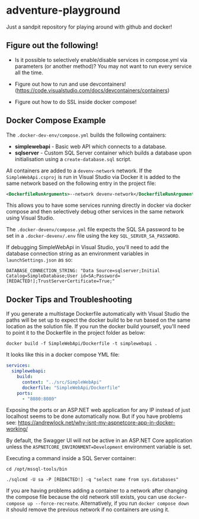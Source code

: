 # adventure-playground

Just a sandpit repository for playing around with github and docker!

## Figure out the following!

- Is it possible to selectively enable/disable services in compose.yml via parameters (or another method)? You may not want to run every service all the time.

- Figure out how to run and use devcontainers! (https://code.visualstudio.com/docs/devcontainers/containers)

- Figure out how to do SSL inside docker compose!

## Docker Compose Example

The `.docker-dev-env/compose.yml` builds the following containers:

- **simplewebapi** - Basic web API which connects to a database.
- **sqlserver** - Custom SQL Server container which builds a database upon initialisation using a `create-database.sql` script.

All containers are added to a `devenv-network` network. If the `SimpleWebApi.csproj` is run in Visual Studio via Docker it is added to the same network based on the following entry in the project file:

```xml
<DockerfileRunArguments>--network devenv-network</DockerfileRunArguments>
```

This allows you to have some services running directly in docker via docker compose and then selectively debug other services in the same network using Visual Studio.

The `.docker-devenv/compose.yml` file expects the SQL SA password to be set in a `.docker-devenv/.env` file using the key `SQL_SERVER_SA_PASSWORD`.

If debugging SimpleWebApi in Visual Studio, you'll need to add the database connection string as an environment variables in `launchSettings.json` as so:

```
DATABASE_CONNECTION_STRING: "Data Source=sqlserver;Initial Catalog=SimpleDatabase;User id=SA;Password=[REDACTED!];TrustServerCertificate=True;"
```

## Docker Tips and Troubleshooting

If you generate a multistage Dockerfile automatically with Visual Studio the paths will be set up to expect the docker build to be run based on the same location as the solution file. If you run the docker build yourself, you'll need to point it to the Dockerfile in the project folder as below:

```
docker build -f SimpleWebApi/Dockerfile -t simplewebapi .
```

It looks like this in a docker compose YML file:

```yml
services:
  simplewebapi:
    build:
      context: "../src/SimpleWebApi"
      dockerfile: "SimpleWebApi/Dockerfile"
    ports:
      - "8080:8080"
```

Exposing the ports or an ASP.NET web application for any IP instead of just localhost seems to be done automatically now. But if you have problems see: https://andrewlock.net/why-isnt-my-aspnetcore-app-in-docker-working/

By default, the Swagger UI will not be active in an ASP.NET Core application unless the `ASPNETCORE_ENVIRONMENT=Development` environment variable is set.

Executing a command inside a SQL Server container:

```
cd /opt/mssql-tools/bin

./sqlcmd -U sa -P [REDACTED!] -q "select name from sys.databases"
```

If you are having problems adding a container to a network after changing the compose file because the old network still exists, you can use `docker-compose up --force-recreate`. Alternatively, if you run `docker compose down` it should remove the previous network if no containers are using it.
